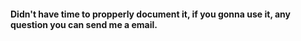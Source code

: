#### Didn't have time to propperly document it, if you gonna use it, any question you can send me a email.
